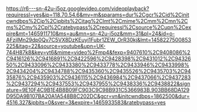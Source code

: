 https://r6---sn-42u-i5oz.googlevideo.com/videoplayback?requiressl=yes&ip=118.70.54.6&mv=m&sparams=dur%2Cgcr%2Cid%2Cinitcwndbps%2Cip%2Cipbits%2Citag%2Clmt%2Cmime%2Cmm%2Cmn%2Cms%2Cmv%2Cpl%2Cratebypass%2Crequiressl%2Csource%2Cupn%2Cexpire&mt=1465911710&ms=au&mn=sn-42u-i5oz&mm=31&pl=24&id=o-AFzjIMn29dp0Qv7C5VX8DzKEuyj1Fubr1ZEW_OrR30kj&lmt=1458227500853225&itag=22&source=youtube&upn=UK-744H87k8&key=yt6&mime=video%2Fmp4&fexp=9407610%2C9408086%2C9416126%2C9416891%2C9422596%2C9428398%2C9431012%2C9432650%2C9433096%2C9433380%2C9433778%2C9433946%2C9433998%2C9434204%2C9434788%2C9435360%2C9435526%2C9435703%2C9435876%2C9435903%2C9436115%2C9436984%2C9437066%2C9437283%2C9437294%2C9437553%2C9437955%2C9438336%2C9438822&signature=9E10F4C9B1E4B8B09FC903C9C98B931C5366983B.903BB68DA129D95DA9B107BA20A1A548B8C202DC&gcr=vn&initcwndbps=1862500&dur=4516.327&ipbits=0&sver=3&expire=1465933583&ratebypass=yes
